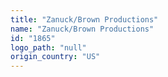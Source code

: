 ```yaml
---
title: "Zanuck/Brown Productions"
name: "Zanuck/Brown Productions"
id: "1865"
logo_path: "null"
origin_country: "US"
---
```

